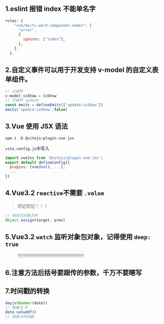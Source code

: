 ## 1.eslint 报错 index 不能单名字
```js
rules: {
    "vue/multi-word-component-names": [
      "error",
      {
        ignores: ["index"],
      },
    ],
  },
```

## 2.自定义事件可以用于开发支持 v-model 的自定义表单组件。
```js
// 父组件
v-model:isShow = isShow
// 子组件 update
const emits = defineEmits(['update:isShow'])
emits('update:isShow',false)
```

## 3.Vue 使用 JSX 语法
```js
npm i -D @vitejs/plugin-vue-jsx
```
`vite.config.js`中写入
```js
import vueJsx from '@vitejs/plugin-vue-jsx';
export default defineConfig({
  plugins: [vueJsx(), ...],
  ...
})
```

## 4.Vue3.2 `reactive`不需要 `.value`
> 切记切记！！！
```js
// 响应式对象合并
Object.assign(target, prev)
```

## 5.Vue3.2 `watch` 监听对象包对象，记得使用 `deep: true`
> !!!!!!!!!!!!!!!!!!!!!!!!!!!!!!!!!!!!!!!!!!!!!!!!!!!!!

## 6.注意方法后括号要跟传的参数，千万不要瞎写

## 7.时间戳的转换
```js
dayjs(Number(date))
// 转换为 M 
date.valueOf()
// 转换为时间戳
```